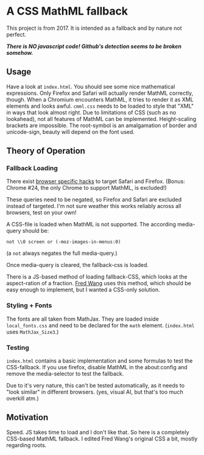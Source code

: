 # A CSS MathML fallback
This project is from 2017. It is intended as a fallback and by nature not perfect.

***There is NO javascript code! Github's detection seems to be broken somehow.***

## Usage
Have a look at `index.html`. You should see some nice mathematical expressions. Only Firefox and Safari will actually render MathML correctly, though. When a Chromium encounters MathML, it tries to render it as XML elements and looks awful. `cmml.css` needs to be loaded to style that "XML" in ways that look almost right. Due to limitations of CSS (such as no lookahead), not all features of MathML can be implemented. Height-scaling brackets are impossible. The root-symbol is an amalgamation of border and unicode-sign, beauty will depend on the font used.

## Theory of Operation
### Fallback Loading
There exist [browser specific hacks](http://browserhacks.com/#hack-a13653e3599eb6e6c11ba7f1a859193e) to target Safari and Firefox. (Bonus: Chrome #24, the only Chrome to support MathML, is excluded!)

These queries need to be negated, so Firefox and Safari are excluded instead of targeted. I'm not sure weather this works reliably across all browsers, test on your own!

A CSS-file is loaded when MathML is not supported. The according media-query should be:

    not \\0 screen or (-moz-images-in-menus:0)

(a `not` always negates the full media-query.)

Once media-query is cleared, the fallback-css is loaded.

There is a JS-based method of loading fallback-CSS, which looks at the aspect-ration of a fraction. [Fred Wang](https://github.com/fred-wang/mathml.css) uses this method, which should be easy enough to implement, but I wanted a CSS-only solution.

### Styling + Fonts
The fonts are all taken from MathJax. They are loaded inside `local_fonts.css` and need to be declared for the `math` element. (`index.html` uses `MathJax_Size3`.)

### Testing
`index.html` contains a basic implementation and some formulas to test the CSS-fallback. If you use firefox, disable MathML in the about:config and remove the media-selector to test the fallback.

Due to it's very nature, this can't be tested automatically, as it needs to "look similar" in different browsers. (yes, visual AI, but that's too much overkill atm.)

## Motivation
Speed. JS takes time to load and I don't like that. So here is a completely CSS-based MathML fallback. I edited Fred Wang's original CSS a bit, mostly regarding roots.
